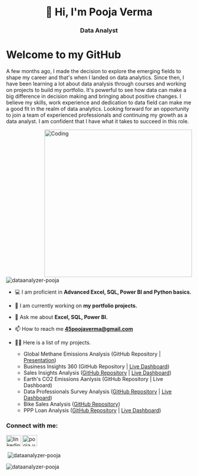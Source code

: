 
<h1 align="center">👋 Hi, I'm Pooja Verma</h1>
<h3 align="center">Data Analyst</h3>

# Welcome to my GitHub 

A few months ago, I made the decision to explore the emerging fields to shape my career and that's when I landed on data analytics. Since then, I have been learning a lot about data analysis through courses and working on projects to build my portfolio. It's powerful to see how data can make a big difference in decision making and bringing about positive changes. I believe my skills, work experience and dedication to data field can make me a good fit in the realm of data analytics. Looking forward for an opportunity to join a team of experienced professionals and continuing my growth as a data analyst. I am confident that I have what it takes to succeed in this role. 

<img align="right" alt="Coding" width="400" src="https://www.cloudyml.com/wp-content/uploads/2022/06/Analytics_amp_Data_Science.gif">

<p align="left"> <img src="https://komarev.com/ghpvc/?username=dataanalyzer-pooja&label=Profile%20views&color=0e75b6&style=flat" alt="dataanalyzer-pooja" /> </p>

- 💻 I am proficient in **Advanced Excel, SQL, Power BI and Python basics.**

- 🔭 I am currently working on **my portfolio projects.**

- 💬 Ask me about **Excel, SQL, Power BI.**

- 📫 How to reach me **45poojaverma@gmail.com**

- 👨‍💻 Here is a list of my projects. 
     - Global Methane Emissions Analysis (GitHub Repository | [Presentation](https://drive.google.com/drive/u/1/folders/1IaUE785mMRg--RPuXPMxwqW7h6Ayp_OJ))
     - Business Insights 360 (GitHub Repository | [Live Dashboard](https://www.novypro.com/project/business-insights-360-power-bi-2))
     - Sales Insights Analysis ([GitHub Repository](https://github.com/DataAnalyzer-Pooja/Sales-Insights-Case-Study) | [Live Dashboard](https://www.novypro.com/project/poojaverma-1))
     - Earth's CO2 Emissions Aanlysis (GitHub Repository | Live Dashboard)
     - Data Professionals Survey Analysis ([GitHub Repository](https://github.com/DataAnalyzer-Pooja/Data-Professionals-Survey-Case-Study) | [Live Dashboard](https://www.novypro.com/project/poojaverma))
     - Bike Sales Analysis ([GitHub Repository](https://github.com/DataAnalyzer-Pooja/Bike-Sales-Case-Study))
     - PPP Loan Analysis ([GitHub Repository](https://github.com/DataAnalyzer-Pooja/PPP-Loan-Case-Study/blob/main/README.md) | [Live Dashboard](https://public.tableau.com/app/profile/pooja1749/viz/PPPAnalysisDashboard/PPPSummary))


<h3 align="left">Connect with me:</h3>
<p align="left">
<a href="https://linkedin.com/in/linkedin.com/in/contact-analyzer-pooja-verma" target="blank"><img align="center" src="https://raw.githubusercontent.com/rahuldkjain/github-profile-readme-generator/master/src/images/icons/Social/linked-in-alt.svg" alt="linkedin.com/in/contact-analyzer-pooja-verma" height="30" width="40" /></a>
<a href="https://instagram.com/pooja_verma15" target="blank"><img align="center" src="https://raw.githubusercontent.com/rahuldkjain/github-profile-readme-generator/master/src/images/icons/Social/instagram.svg" alt="pooja_verma15" height="30" width="40" /></a>
</p>

<p>&nbsp;<img align="center" src="https://github-readme-stats.vercel.app/api?username=dataanalyzer-pooja&show_icons=true&locale=en" alt="dataanalyzer-pooja" /></p>

<p><img align="center" src="https://github-readme-streak-stats.herokuapp.com/?user=dataanalyzer-pooja&" alt="dataanalyzer-pooja" /></p>


